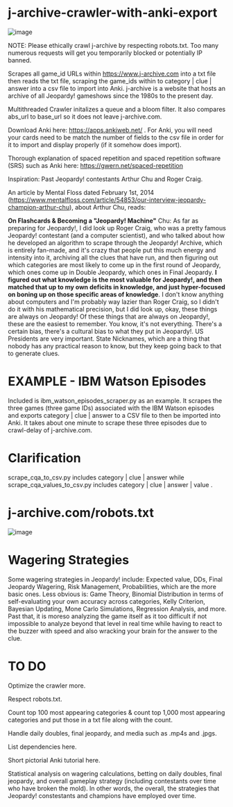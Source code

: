# j-archive-crawler-with-anki-export
![image](https://github.com/BaileyPillon/j-archive-crawler-with-anki-export/assets/138253619/ddfb2aa9-f2dc-43d2-a1ff-7dc4327a4bbd)

NOTE: Please ethically crawl j-archive by respecting robots.txt. Too many numerous requests will get you temporarily blocked or potentially IP banned.

Scrapes all game_id URLs within https://www.j-archive.com into a txt file then reads the txt file, scraping the game_ids within to category | clue | answer into a csv file to import into Anki. j-archive is a website that hosts an archive of all Jeopardy! gameshows since the 1980s to the present day.

Multithreaded Crawler initalizes a queue and a bloom filter. It also compares abs_url to base_url so it does not leave j-archive.com.

Download Anki here: https://apps.ankiweb.net/ . For Anki, you will need your cards need to be match the number of fields to the csv file in order for it to import and display properly (if it somehow does import).

Thorough explanation of spaced repetition and spaced repetition software (SRS) such as Anki here: https://gwern.net/spaced-repetition

Inspiration: Past Jeopardy! contestants Arthur Chu and Roger Craig.

An article by Mental Floss dated February 1st, 2014 (https://www.mentalfloss.com/article/54853/our-interview-jeopardy-champion-arthur-chu), about Arthur Chu, reads:

**On Flashcards & Becoming a "Jeopardy! Machine"**
Chu: As far as preparing for Jeopardy!, I did look up Roger Craig, who was a pretty famous Jeopardy! contestant (and a computer scientist), and who talked about how he developed an algorithm to scrape through the Jeopardy! Archive, which is entirely fan-made, and it's crazy that people put this much energy and intensity into it, archiving all the clues that have run, and then figuring out which categories are most likely to come up in the first round of Jeopardy, which ones come up in Double Jeopardy, which ones in Final Jeopardy. **I figured out what knowledge is the most valuable for Jeopardy!, and then matched that up to my own deficits in knowledge, and just hyper-focused on boning up on those specific areas of knowledge**. I don't know anything about computers and I'm probably way lazier than Roger Craig, so I didn't do it with his mathematical precision, but I did look up, okay, these things are always on Jeopardy! Of these things that are always on Jeopardy!, these are the easiest to remember. You know, it's not everything. There's a certain bias, there's a cultural bias to what they put in Jeopardy!. US Presidents are very important. State Nicknames, which are a thing that nobody has any practical reason to know, but they keep going back to that to generate clues.

# EXAMPLE - IBM Watson Episodes
Included is ibm_watson_episodes_scraper.py as an example. It scrapes the three games (three game IDs) associated with the IBM Watson episodes and exports category | clue | answer to a CSV file to then be imported into Anki. It takes about one minute to scrape these three episodes due to crawl-delay of j-archive.com.

# Clarification
scrape_cqa_to_csv.py includes category | clue | answer while scrape_cqa_values_to_csv.py includes category | clue | answer | value .

# j-archive.com/robots.txt
![image](https://github.com/BaileyPillon/j-archive-crawler-with-anki-export/assets/138253619/c53678b8-2f2b-455e-a3da-6f48215bbf0b)

# Wagering Strategies
Some wagering strategies in Jeopardy! include: Expected value, DDs, Final Jeopardy Wagering, Risk Management, Probabilities, which are the more basic ones. Less obvious is: Game Theory, Binomial Distribution in terms of self-evaluating your own accuracy across categories, Kelly Criterion, Bayesian Updating, Mone Carlo Simulations, Regression Analysis, and more. Past that, it is moreso analyzing the game itself as it too difficult if not impossible to analyze beyond that level in real time while having to react to the buzzer with speed and also wracking your brain for the answer to the clue.

# TO DO
Optimize the crawler more.

Respect robots.txt.

Count top 100 most appearing categories & count top 1,000 most appearing categories and put those in a txt file along with the count.

Handle daily doubles, final jeopardy, and media such as .mp4s and .jpgs.

List dependencies here.

Short pictorial Anki tutorial here.

Statistical analysis on wagering calculations, betting on daily doubles, final jeopardy, and overall gameplay strategy (including contestants over time who have broken the mold). In other words, the overall, the strategies that Jeopardy! constestants and champions have employed over time. 
